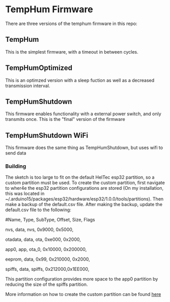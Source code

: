 # TempHum Firmware
There are three versions of the temphum firmware in this repo:

## TempHum
This is the simplest firmware, with a timeout in between cycles.

## TempHumOptimized
This is an optimzed version with a sleep fuction as well as a decreased transmission interval.

## TempHumShutdown
This firmware enables functionality with a external power switch, and only transmits once.  This is the "final" version of the firmware

## TempHumShutdown WiFi
This firmware does the same thing as TempHumShutdown, but uses wifi to send data
### Building
The sketch is too large to fit on the default HelTec esp32 partition, so a custom partition must be used.  To create the custom partition, first navigate to wher4e the esp32 partition configurations are stored (On my installation, this was located in ~/.arduino15/packages/esp32/hardware/esp32/1.0.0/tools/partitions).  Then make a backup of the default.csv file.  After making the backup, update the default.csv file to the following:

#Name,   Type, SubType, Offset,  Size, Flags

nvs,      data, nvs,     0x9000,  0x5000,

otadata,  data, ota,     0xe000,  0x2000,

app0,     app,  ota_0,   0x10000, 0x200000,

eeprom,   data, 0x99,    0x210000,  0x2000,

spiffs,   data, spiffs,  0x212000,0x1EE000,

This partition configuration provides more space to the app0 partition by reducing the size of the spiffs partition.


More information on how to create the custom partition can be found [here](https://docs.google.com/document/d/1XtY1ogbXwr4GIBYinUUyv2_6-Hs1pM9L4s1Zih_2k7M/edit#heading=h.4d5ahrx8sf4d "Report Document Heading Uploading Sketch")
